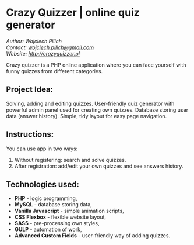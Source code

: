 # Crazy Quizzer | online quiz generator
*Author: Wojciech Pilich* <br>
*Contact: wojciech.pilich@gmail.com* <br>
*Website: *http://crazyquizzer.pl**

Crazy quizzer is a PHP online application where you can face yourself with funny quizzes from different categories.

## Project Idea:
Solving, adding and editing quizzes. User-friendly quiz generator with powerful admin panel used for creating own quizzes. Database storing user data (answer history). Simple, tidy layout for easy page navigation. 

## Instructions:
You can use app in two ways:
1. Without registering: search and solve quizzes.
2. After registration: add/edit your own quizzes and see answers history.

## Technologies used:
* **PHP** - logic programming,
* **MySQL** - database storing data,
* **Vanilla Javascript** - simple animation scripts,
* **CSS Flexbox** - flexible website layout,
* **SASS** - pre-processing own styles,
* **GULP** - automation of work,
* **Advanced Custom Fields** - user-friendly way of adding quizzes.


